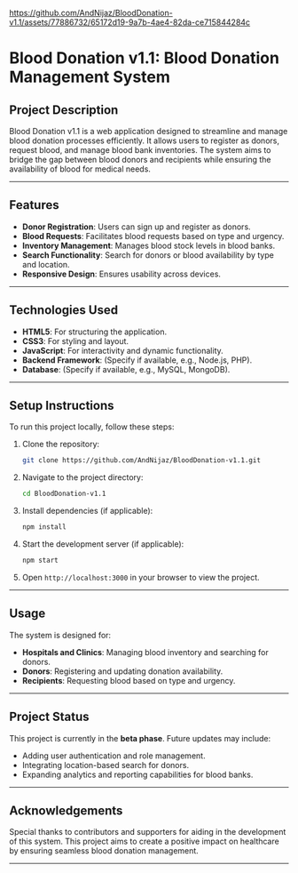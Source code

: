 https://github.com/AndNijaz/BloodDonation-v1.1/assets/77886732/65172d19-9a7b-4ae4-82da-ce715844284c

# Blood Donation v1.1: Blood Donation Management System

## Project Description
Blood Donation v1.1 is a web application designed to streamline and manage blood donation processes efficiently. It allows users to register as donors, request blood, and manage blood bank inventories. The system aims to bridge the gap between blood donors and recipients while ensuring the availability of blood for medical needs.

---

## Features
- **Donor Registration**: Users can sign up and register as donors.
- **Blood Requests**: Facilitates blood requests based on type and urgency.
- **Inventory Management**: Manages blood stock levels in blood banks.
- **Search Functionality**: Search for donors or blood availability by type and location.
- **Responsive Design**: Ensures usability across devices.

---

## Technologies Used
- **HTML5**: For structuring the application.
- **CSS3**: For styling and layout.
- **JavaScript**: For interactivity and dynamic functionality.
- **Backend Framework**: (Specify if available, e.g., Node.js, PHP).
- **Database**: (Specify if available, e.g., MySQL, MongoDB).

---

## Setup Instructions
To run this project locally, follow these steps:

1. Clone the repository:

   ```bash
   git clone https://github.com/AndNijaz/BloodDonation-v1.1.git
   ```

2. Navigate to the project directory:

   ```bash
   cd BloodDonation-v1.1
   ```

3. Install dependencies (if applicable):

   ```bash
   npm install
   ```

4. Start the development server (if applicable):

   ```bash
   npm start
   ```

5. Open `http://localhost:3000` in your browser to view the project.

---

## Usage
The system is designed for:
- **Hospitals and Clinics**: Managing blood inventory and searching for donors.
- **Donors**: Registering and updating donation availability.
- **Recipients**: Requesting blood based on type and urgency.

---

## Project Status
This project is currently in the **beta phase**. Future updates may include:
- Adding user authentication and role management.
- Integrating location-based search for donors.
- Expanding analytics and reporting capabilities for blood banks.

---

## Acknowledgements
Special thanks to contributors and supporters for aiding in the development of this system. This project aims to create a positive impact on healthcare by ensuring seamless blood donation management.

---
